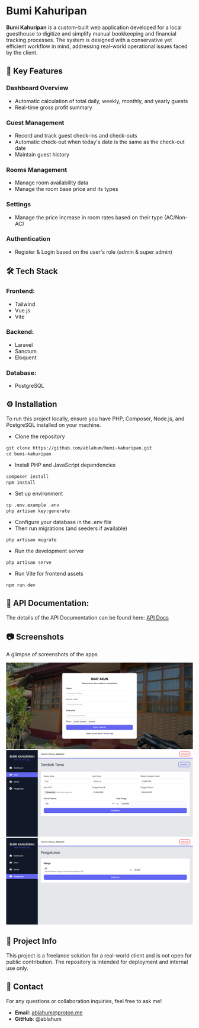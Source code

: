 # Bumi Kahuripan

**Bumi Kahuripan** is a custom-built web application developed for a local guesthouse to digitize and simplify manual bookkeeping and financial tracking processes. The system is designed with a conservative yet efficient workflow in mind, addressing real-world operational issues faced by the client.

## 🚀 Key Features

### Dashboard Overview

- Automatic calculation of total daily, weekly, monthly, and yearly guests
- Real-time gross profit summary

### Guest Management

- Record and track guest check-ins and check-outs
- Automatic check-out when today's date is the same as the check-out date
- Maintain guest history

### Rooms Management

- Manage room availability data
- Manage the room base price and its types

### Settings

- Manage the price increase in room rates based on their type (AC/Non-AC)

### Authentication

- Register & Login based on the user's role (admin & super admin)

## 🛠️ Tech Stack

### Frontend:

- Tailwind
- Vue.js
- Vite

### Backend:

- Laravel
- Sanctum
- Eloquent

### Database:

- PostgreSQL

## ⚙️ Installation

To run this project locally, ensure you have PHP, Composer, Node.js, and PostgreSQL installed on your machine.

- Clone the repository

```
git clone https://github.com/ablahum/bumi-kahuripan.git
cd bumi-kahuripan
```

- Install PHP and JavaScript dependencies

```
composer install
npm install
```

- Set up environment

```
cp .env.example .env
php artisan key:generate
```

- Configure your database in the .env file
- Then run migrations (and seeders if available)

```
php artisan migrate
```

- Run the development server

```
php artisan serve
```

- Run Vite for frontend assets

```
npm run dev
```

## 📝 API Documentation:

The details of the API Documentation can be found here: [API Docs](./API_DOCS.md)

## 📷 Screenshots

A glimpse of screenshots of the apps

![alt text](https://github.com/ablahum/bumi-kahuripan/blob/main/public/assets/register.png)
![alt text](https://github.com/ablahum/bumi-kahuripan/blob/main/public/assets/form.png)
![alt text](https://github.com/ablahum/bumi-kahuripan/blob/main/public/assets/settings.png)
<!-- upload photo here -->

## 📌 Project Info

This project is a freelance solution for a real-world client and is not open for public contribution. The repository is intended for deployment and internal use only.

## 📩 Contact

For any questions or collaboration inquiries, feel free to ask me!

- **Email**: ablahum@proton.me
- **GitHub**: @ablahum
